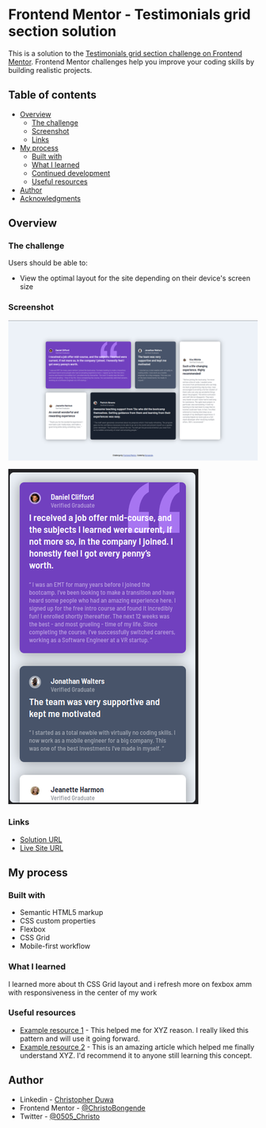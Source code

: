 # Frontend Mentor - Testimonials grid section solution

This is a solution to the [Testimonials grid section challenge on Frontend Mentor](https://www.frontendmentor.io/challenges/testimonials-grid-section-Nnw6J7Un7). Frontend Mentor challenges help you improve your coding skills by building realistic projects.

## Table of contents

- [Overview](#overview)
  - [The challenge](#the-challenge)
  - [Screenshot](#screenshot)
  - [Links](#links)
- [My process](#my-process)
  - [Built with](#built-with)
  - [What I learned](#what-i-learned)
  - [Continued development](#continued-development)
  - [Useful resources](#useful-resources)
- [Author](#author)
- [Acknowledgments](#acknowledgments)

## Overview

### The challenge

Users should be able to:

- View the optimal layout for the site depending on their device's screen size

### Screenshot

![1689132342704](image/README/1689132342704.png)

![1689132383246](image/README/1689132383246.png)

### Links

- [Solution URL](https://github.com/bongende/testimonial_page.git)
- [Live Site URL](https://testimonialpage.christobongende.repl.co)

## My process

### Built with

- Semantic HTML5 markup
- CSS custom properties
- Flexbox
- CSS Grid
- Mobile-first workflow

### What I learned

I learned more about th CSS Grid layout and i refresh more on fexbox amm with responsiveness in the center of my work

### Useful resources

- [Example resource 1](https://www.example.com) - This helped me for XYZ reason. I really liked this pattern and will use it going forward.
- [Example resource 2](https://www.example.com) - This is an amazing article which helped me finally understand XYZ. I'd recommend it to anyone still learning this concept.

## Author

- Linkedin - [Christopher Duwa](https://www.linkedin.com/in/christopherduwa)
- Frontend Mentor - [@ChristoBongende](https://www.frontendmentor.io/profile/bongende)
- Twitter - [@0505_Christo](https://twitter.com/0505_Christo)
